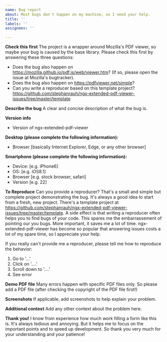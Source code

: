 ```yaml
---
name: Bug report
about: Most bugs don't happen on my machine, so I need your help.
title: ''
labels: ''
assignees: ''

---
```


**Check this first**
The project is a wrapper around Mozilla's PDF viewer, so maybe your bug is caused by the base library. Please check this first by answering these three questions:
- Does the bug also happen on https://mozilla.github.io/pdf.js/web/viewer.htm? (If so, please open the issue at Mozilla's bugtracker).
- Does the bug also happen on https://pdfviewer.net/simple?
- Can you write a reproducer based on this template project? https://github.com/stephanrauh/ngx-extended-pdf-viewer-issues/tree/master/template


**Describe the bug**
A clear and concise description of what the bug is.

**Version info**
- Version of ngx-extended-pdf-viewer

**Desktop (please complete the following information):**
 - Browser [basically Internet Explorer, Edge, or any other browser]
 
**Smartphone (please complete the following information):**
 - Device: [e.g. iPhone6]
 - OS: [e.g. iOS8.1]
 - Browser [e.g. stock browser, safari]
 - Version [e.g. 22]

**To Reproduce**
Can you provide a reproducer? That's a small and simple but complete project demonstrating the bug. It's always a good idea to start from a fresh, new project. There's a template project at https://github.com/stephanrauh/ngx-extended-pdf-viewer-issues/tree/master/template. A side effect is that writing a reproducer often helps you to find bugs of your code. This spares me the embarrassement of pointing our you bugs. More important, it saves me a lot of time. ngx-extended-pdf-viewer has become so popular that answering issues costs a lot of my spare time, so I appreciate your help.

If you really can't provide me a reproducer, please tell me how to reproduce the behavior:
1. Go to '...'
2. Click on '....'
3. Scroll down to '....'
4. See error

**Demo PDF file**
Many errors happen with specific PDF files only. So please add a PDF file (after checking the copyright of the PDF file first!)

**Screenshots**
If applicable, add screenshots to help explain your problem.

**Additional context**
Add any other context about the problem here.

**Thank you!**
I know from experience how much work filling a form like this is. It's always tedious and annoying. But it helps me to focus on the important points and to speed up development. So thank you very much for your understanding and your patience!
